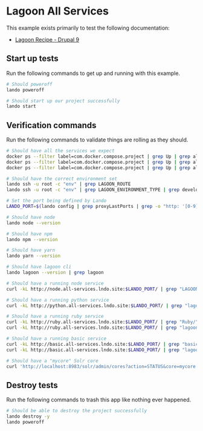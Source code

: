 Lagoon All Services
=======================

This example exists primarily to test the following documentation:

* [Lagoon Recipe - Drupal 9](https://docs.lando.dev/config/lagoon.html)

Start up tests
--------------

Run the following commands to get up and running with this example.

```bash
# Should poweroff
lando poweroff

# Should start up our project successfully
lando start
```

Verification commands
---------------------

Run the following commands to validate things are rolling as they should.

```bash
# Should have all the services we expect
docker ps --filter label=com.docker.compose.project | grep Up | grep allservices_node_1
docker ps --filter label=com.docker.compose.project | grep Up | grep allservices_python_1
docker ps --filter label=com.docker.compose.project | grep Up | grep allservices_ruby_1

# Should have the correct environment set
lando ssh -u root -c "env" | grep LAGOON_ROUTE
lando ssh -u root -c "env" | grep LAGOON_ENVIRONMENT_TYPE | grep development

# Set the port being defined by Lando
LANDO_PORT=$(lando config | grep proxyLastPorts | grep -o "http: '[0-9]*'" | awk -F"'" '{print $2}')

# Should have node
lando node --version

# Should have npm
lando npm --version

# Should have yarn
lando yarn --version

# Should have lagoon cli
lando lagoon --version | grep lagoon

# Should have a running node service
curl -kL http://node.all-services.lndo.site:$LANDO_PORT/ | grep "LAGOON="

# Should have a running python service
curl -kL http://python.all-services.lndo.site:$LANDO_PORT/ | grep "lagoon/"

# Should have a running ruby service
curl -kL http://ruby.all-services.lndo.site:$LANDO_PORT/ | grep "Ruby/"
curl -kL http://ruby.all-services.lndo.site:$LANDO_PORT/ | grep "lagoon/"

# Should have a running basic service
curl -kL http://basic.all-services.lndo.site:$LANDO_PORT/ | grep "basic"
curl -kL http://basic.all-services.lndo.site:$LANDO_PORT/ | grep "lagoon/"

# Should have a "mycore" Solr core
curl 'http://localhost:8983/solr/admin/cores?action=STATUS&core=mycore' | grep "mycore"

```

Destroy tests
-------------

Run the following commands to trash this app like nothing ever happened.

```bash
# Should be able to destroy the project successfully
lando destroy -y
lando poweroff
```